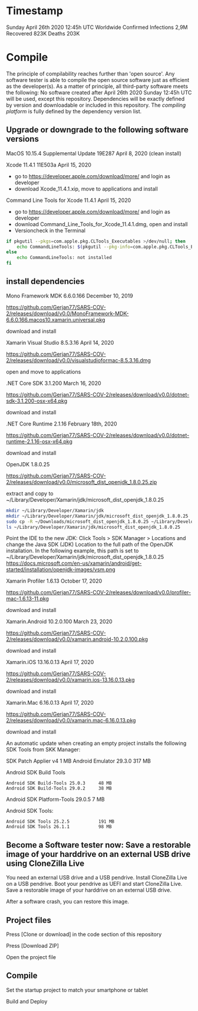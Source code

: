 # Timestamp

Sunday April 26th 2020 12:45h UTC Worldwide Confirmed Infections 2,9M Recovered 823K Deaths 203K

# Compile

The principle of compilability reaches further than 'open source'. Any software tester is able to compile the open source software just as efficient as the developer(s).
As a matter of principle, all third-party software meets the following:
No software created after April 26th 2020 Sunday 12:45h UTC will be used, except this repository.
Dependencies will be exactly defined by version and downloadable or included in this repository.
The *compiling platform* is fully defined by the dependency version list.

## Upgrade or downgrade to the following software versions

MacOS 10.15.4 Supplemental Update 19E287 April 8, 2020 (clean install)

Xcode 11.4.1 11E503a April 15, 2020
  - go to https://developer.apple.com/download/more/ and login as developer
  - download Xcode_11.4.1.xip, move to applications and install

Command Line Tools for Xcode 11.4.1 April 15, 2020

- go to https://developer.apple.com/download/more/ and login as developer
- download Command_Line_Tools_for_Xcode_11.4.1.dmg, open and install
- Versioncheck in the Terminal
```zsh
if pkgutil --pkgs=com.apple.pkg.CLTools_Executables >/dev/null; then
    echo CommandLineTools: $(pkgutil --pkg-info=com.apple.pkg.CLTools_Executables | awk '/version:/ {print $2}')
else
    echo CommandLineTools: not installed
fi
```

## install dependencies

Mono Framework MDK 6.6.0.166 December 10, 2019

https://github.com/Gerjan77/SARS-COV-2/releases/download/v0.0/MonoFramework-MDK-6.6.0.166.macos10.xamarin.universal.pkg 

download and install

Xamarin Visual Studio 8.5.3.16 April 14, 2020

https://github.com/Gerjan77/SARS-COV-2/releases/download/v0.0/visualstudioformac-8.5.3.16.dmg

open and move to applications

.NET Core SDK 3.1.200 March 16, 2020

https://github.com/Gerjan77/SARS-COV-2/releases/download/v0.0/dotnet-sdk-3.1.200-osx-x64.pkg

download and install

.NET Core Runtime 2.1.16 February 18th, 2020 

https://github.com/Gerjan77/SARS-COV-2/releases/download/v0.0/dotnet-runtime-2.1.16-osx-x64.pkg

download and install

OpenJDK 1.8.0.25

https://github.com/Gerjan77/SARS-COV-2/releases/download/v0.0/microsoft_dist_openjdk_1.8.0.25.zip

extract and copy to ~/Library/Developer/Xamarin/jdk/microsoft_dist_openjdk_1.8.0.25
```zsh
mkdir ~/Library/Developer/Xamarin/jdk
mkdir ~/Library/Developer/Xamarin/jdk/microsoft_dist_openjdk_1.8.0.25
sudo cp -R ~/Downloads/microsoft_dist_openjdk_1.8.0.25 ~/Library/Developer/Xamarin/jdk/
ls ~/Library/Developer/Xamarin/jdk/microsoft_dist_openjdk_1.8.0.25
```

Point the IDE to the new JDK:
Click Tools > SDK Manager > Locations and change the Java SDK (JDK) Location to the full path of the OpenJDK installation. In the following example, this path is set to ~/Library/Developer/Xamarin/jdk/microsoft_dist_openjdk_1.8.0.25
https://docs.microsoft.com/en-us/xamarin/android/get-started/installation/openjdk-images/vsm.png

Xamarin Profiler 1.6.13 October 17, 2020

https://github.com/Gerjan77/SARS-COV-2/releases/download/v0.0/profiler-mac-1.6.13-11.pkg

download and install

Xamarin.Android 10.2.0.100 March 23, 2020

https://github.com/Gerjan77/SARS-COV-2/releases/download/v0.0/xamarin.android-10.2.0.100.pkg

download and install

Xamarin.iOS 13.16.0.13 April 17, 2020

https://github.com/Gerjan77/SARS-COV-2/releases/download/v0.0/xamarin.ios-13.16.0.13.pkg

download and install

Xamarin.Mac 6.16.0.13 April 17, 2020

https://github.com/Gerjan77/SARS-COV-2/releases/download/v0.0/xamarin.mac-6.16.0.13.pkg

download and install

An automatic update when creating an empty project installs the following SDK Tools from SKK Manager:

SDK Patch Applier v4               1 MB
Android Emulator 29.3.0            317 MB

Android SDK Build Tools

    Android SDK Build-Tools 25.0.3     48 MB
    Android SDK Build-Tools 29.0.2     38 MB


Android SDK Platform-Tools 29.0.5  7 MB     

Android SDK Tools:

    Android SDK Tools 25.2.5           191 MB
    Android SDK Tools 26.1.1           98 MB


## Become a Software tester now: Save a restorable image of your harddrive on an external USB drive using CloneZilla Live

You need an external USB drive and a USB pendrive. Install CloneZilla Live on a USB pendrive. Boot your pendrive as UEFI and start CloneZilla Live. Save a restorable image of your harddrive on an external USB drive. 

After a software crash, you can restore this image.

## Project files

Press [Clone or download] in the code section of this repository

Press [Download ZIP]

Open the project file

## Compile

Set the startup project to match your smartphone or tablet

Build and Deploy
